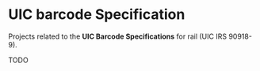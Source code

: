# UIC barcode Specification

Projects related to the **UIC Barcode Specifications** for rail (UIC IRS 90918-9).

TODO
